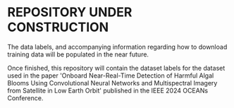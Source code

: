 # REPOSITORY UNDER CONSTRUCTION
The data labels, and accompanying information regarding how to download training data will be populated in the near future.

Once finished, this repository will contain the dataset labels for the dataset used in the paper 'Onboard Near-Real-Time Detection of Harmful Algal Blooms Using Convolutional Neural Networks and Multispectral Imagery from  Satellite in Low Earth Orbit' published in the IEEE 2024 OCEANs Conference.
